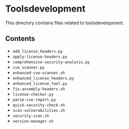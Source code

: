 # Toolsdevelopment

This directory contains files related to toolsdevelopment.

## Contents

- `add_license_headers.py`
- `apply-license-headers.py`
- `comprehensive-security-analysis.py`
- `cve_scanner.py`
- `enhanced-cve-scanner.sh`
- `enhanced_license_headers.py`
- `enhanced_license_tool.py`
- `fix-assembly-headers.sh`
- `license-checker.py`
- `parse-cve-report.py`
- `quick-security-check.sh`
- `scan-vulnerabilities.sh`
- `security-scan.sh`
- `version-manager.sh`
